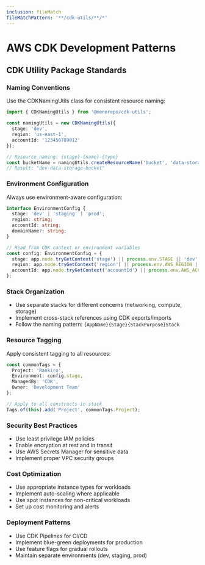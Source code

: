 ```yaml
---
inclusion: fileMatch
fileMatchPattern: '**/cdk-utils/**/*'
---
```


# AWS CDK Development Patterns

## CDK Utility Package Standards

### Naming Conventions
Use the CDKNamingUtils class for consistent resource naming:
```typescript
import { CDKNamingUtils } from '@monorepo/cdk-utils';

const namingUtils = new CDKNamingUtils({
  stage: 'dev',
  region: 'us-east-1',
  accountId: '123456789012'
});

// Resource naming: {stage}-{name}-{type}
const bucketName = namingUtils.createResourceName('bucket', 'data-storage');
// Result: "dev-data-storage-bucket"
```

### Environment Configuration
Always use environment-aware configuration:
```typescript
interface EnvironmentConfig {
  stage: 'dev' | 'staging' | 'prod';
  region: string;
  accountId: string;
  domainName?: string;
}

// Read from CDK context or environment variables
const config: EnvironmentConfig = {
  stage: app.node.tryGetContext('stage') || process.env.STAGE || 'dev',
  region: app.node.tryGetContext('region') || process.env.AWS_REGION || 'us-east-1',
  accountId: app.node.tryGetContext('accountId') || process.env.AWS_ACCOUNT_ID
};
```

### Stack Organization
- Use separate stacks for different concerns (networking, compute, storage)
- Implement cross-stack references using CDK exports/imports
- Follow the naming pattern: `{AppName}{Stage}{StackPurpose}Stack`

### Resource Tagging
Apply consistent tagging to all resources:
```typescript
const commonTags = {
  Project: 'Rankiro',
  Environment: config.stage,
  ManagedBy: 'CDK',
  Owner: 'Development Team'
};

// Apply to all constructs in stack
Tags.of(this).add('Project', commonTags.Project);
```

### Security Best Practices
- Use least privilege IAM policies
- Enable encryption at rest and in transit
- Use AWS Secrets Manager for sensitive data
- Implement proper VPC security groups

### Cost Optimization
- Use appropriate instance types for workloads
- Implement auto-scaling where applicable
- Use spot instances for non-critical workloads
- Set up cost monitoring and alerts

### Deployment Patterns
- Use CDK Pipelines for CI/CD
- Implement blue-green deployments for production
- Use feature flags for gradual rollouts
- Maintain separate environments (dev, staging, prod)